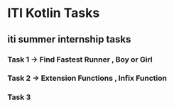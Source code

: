 # ITI Kotlin Tasks

## iti summer internship tasks

### Task 1  -> Find Fastest Runner , Boy or Girl

### Task 2  -> Extension Functions , Infix Function

### Task 3
